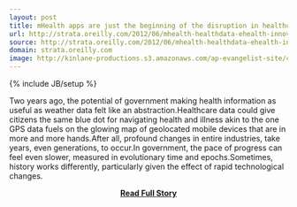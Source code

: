 ```yaml
---
layout: post
title: mHealth apps are just the beginning of the disruption in healthcare from open health data
url: http://strata.oreilly.com/2012/06/mhealth-healthdata-ehealth-innovation-opendata.html
source: http://strata.oreilly.com/2012/06/mhealth-healthdata-ehealth-innovation-opendata.html
domain: strata.oreilly.com
image: http://kinlane-productions.s3.amazonaws.com/ap-evangelist-site/curated/screenshots/9352_api500_com.png
---
```

{% include JB/setup %}<p>Two years ago, the potential of government making health information as useful as weather data felt like an abstraction.Healthcare data could give citizens the same blue dot for navigating health and illness akin to the one GPS data fuels on the glowing map of geolocated mobile devices that are in more and more hands.After all, profound changes in entire industries, take years, even generations, to occur.In government, the pace of progress can feel even slower, measured in evolutionary time and epochs.Sometimes, history works differently, particularly given the effect of rapid technological changes.</p>
<center><p><a href="http://strata.oreilly.com/2012/06/mhealth-healthdata-ehealth-innovation-opendata.html" style='padding:25px; font-sze:18px; font-weight: bold;'>Read Full Story</a></p></center>
